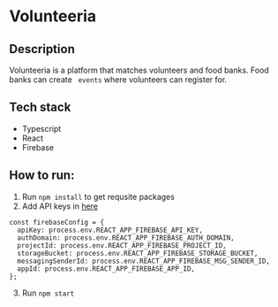 # Volunteeria


## Description
 Volunteeria is a platform that matches volunteers and food banks. Food banks can create ` events` where volunteers can register for. 
 
## Tech stack

- Typescript 
- React
- Firebase


## How to run:
1. Run `npm install` to get requsite packages
2. Add API keys in [here](src/firebase/firebase.tsx)
``` 
const firebaseConfig = {
  apiKey: process.env.REACT_APP_FIREBASE_API_KEY,
  authDomain: process.env.REACT_APP_FIREBASE_AUTH_DOMAIN,
  projectId: process.env.REACT_APP_FIREBASE_PROJECT_ID,
  storageBucket: process.env.REACT_APP_FIREBASE_STORAGE_BUCKET,
  messagingSenderId: process.env.REACT_APP_FIREBASE_MSG_SENDER_ID,
  appId: process.env.REACT_APP_FIREBASE_APP_ID,
};
```
3. Run `npm start`
